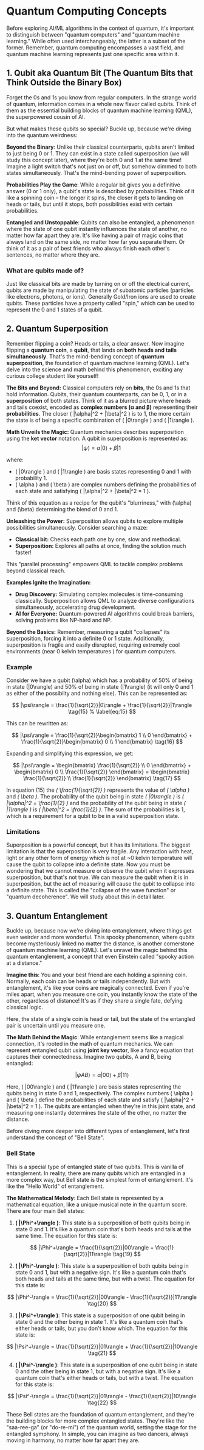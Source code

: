 # Quantum Computing Concepts
Before exploring AI/ML algorithms in the context of quantum, it's important to distinguish between "quantum computers" and "quantum machine learning." While often used interchangeably, the latter is a subset of the former. Remember, quantum computing encompasses a vast field, and quantum machine learning represents just one specific area within it.

## 1. Qubit aka Quantum Bit (The Quantum Bits that Think Outside the Binary Box)
Forget the 0s and 1s you know from regular computers. In the strange world of quantum, information comes in a whole new flavor called qubits. Think of them as the essential building blocks of quantum machine learning (QML), the superpowered cousin of AI.

But what makes these qubits so special? Buckle up, because we're diving into the quantum weirdness:

**Beyond the Binary**: Unlike their classical counterparts, qubits aren't limited to just being 0 or 1. They can exist in a state called superposition (we will study this concept later), where they're both 0 and 1 at the same time! Imagine a light switch that's not just on or off, but somehow dimmed to both states simultaneously. That's the mind-bending power of superposition.

**Probabilities Play the Game**: While a regular bit gives you a definitive answer (0 or 1 only), a qubit's state is described by probabilities. Think of it like a spinning coin – the longer it spins, the closer it gets to landing on heads or tails, but until it stops, both possibilities exist with certain probabilities.

**Entangled and Unstoppable**: Qubits can also be entangled, a phenomenon where the state of one qubit instantly influences the state of another, no matter how far apart they are. It's like having a pair of magic coins that always land on the same side, no matter how far you separate them. Or think of it as a pair of best friends who always finish each other's sentences, no matter where they are.

### What are qubits made of?
Just like classical bits are made by turning on or off the electrical current, qubits are made by manipulating the state of subatomic particles (particles like electrons, photons, or ions). Generally Gold/Iron ions are used to create qubits. These particles have a property called "spin," which can be used to represent the 0 and 1 states of a qubit.



## 2. Quantum Superposition
Remember flipping a coin? Heads or tails, a clear answer. Now imagine flipping a **quantum coin**, a **qubit**, that lands on **both heads and tails simultaneously**. That's the mind-bending concept of **quantum superposition**, the foundation of quantum machine learning (QML). Let's delve into the science and math behind this phenomenon, exciting any curious college student like yourself!

**The Bits and Beyond:** Classical computers rely on **bits**, the 0s and 1s that hold information. Qubits, their quantum counterparts, can be 0, 1, or in a **superposition** of both states. Think of it as a blurred picture where heads and tails coexist, encoded as **complex numbers (α and β)** representing their **probabilities**. The closer \( |\alpha|^2 + |\beta|^2 \) is to 1, the more certain the state is of being a specific combination of \( |0\rangle \) and \( |1\rangle \).


**Math Unveils the Magic:** Quantum mechanics describes superposition using the **ket vector** notation. A qubit in superposition is represented as:
$$
|\psi\rangle = \alpha|0\rangle + \beta|1\
\tag{14}
$$

where:

* \( |0\rangle \) and \( |1\rangle \) are basis states representing 0 and 1 with probability 1.
* \( \alpha \) and \( \beta \) are complex numbers defining the probabilities of each state and satisfying \( |\alpha|^2 + |\beta|^2 = 1 \).


Think of this equation as a recipe for the qubit's "blurriness," with \(\alpha\) and \(\beta\) determining the blend of 0 and 1.

**Unleashing the Power:** Superposition allows qubits to explore multiple possibilities simultaneously. Consider searching a maze:

* **Classical bit:** Checks each path one by one, slow and methodical.
* **Superposition:** Explores all paths at once, finding the solution much faster!

This "parallel processing" empowers QML to tackle complex problems beyond classical reach.

**Examples Ignite the Imagination:**

* **Drug Discovery:** Simulating complex molecules is time-consuming classically. Superposition allows QML to analyze diverse configurations simultaneously, accelerating drug development.
* **AI for Everyone:** Quantum-powered AI algorithms could break barriers, solving problems like NP-hard and NP.

**Beyond the Basics:** Remember, measuring a qubit "collapses" its superposition, forcing it into a definite 0 or 1 state. Additionally, superposition is fragile and easily disrupted, requiring extremely cool environments (near 0 kelvin temperatures ) for quantum computers.

### Example
Consider we have a qubit \(\alpha\) which has a probability of 50% of being in state \(|0\rangle\) and 50% of being in state \(|1\rangle\) (it will only 0 and 1 as either of the possiblity and nothing else). This can be represented as:

$$
|\psi\rangle = \frac{1}{\sqrt{2}}|0\rangle + \frac{1}{\sqrt{2}}|1\rangle
\tag{15}
% \label{eq:15}
$$

This can be rewritten as:

$$
|\psi\rangle = \frac{1}{\sqrt{2}}\begin{bmatrix} 1 \\ 0 \end{bmatrix} + \frac{1}{\sqrt{2}}\begin{bmatrix} 0 \\ 1 \end{bmatrix}
\tag{16}
$$

Expanding and simplifying this expression, we get:

$$
|\psi\rangle = \begin{bmatrix} \frac{1}{\sqrt{2}} \\ 0 \end{bmatrix} + \begin{bmatrix} 0 \\ \frac{1}{\sqrt{2}} \end{bmatrix} = \begin{bmatrix} \frac{1}{\sqrt{2}} \\ \frac{1}{\sqrt{2}} \end{bmatrix}
\tag{17}
$$

In equation (15) the *\( \frac{1}{\sqrt{2}} \)* represents the value of *\( \alpha \)* and *\( \beta \)*. The probability of the qubit being in state *\( |0\rangle \)* is *\( |\alpha|^2 = \frac{1}{2} \)* and the probability of the qubit being in state *\( |1\rangle \)* is *\( |\beta|^2 = \frac{1}{2} \)*. The sum of the probabilities is 1, which is a requirement for a qubit to be in a valid superposition state.


### Limitations
Superposition is a powerful concept, but it has its limitations. The biggest limitation is that the superposition is very fragile. Any interaction with heat, light or any other form of energy which is not at ~0 kelvin temperature will cause the qubit to collapse into a definite state. Now you must be wondering that we cannot measure or observe the qubit when it expresses superposition, but that's not true. We can measure the qubit when it is in superposition, but the act of measuring will cause the qubit to collapse into a definite state. This is called the "collapse of the wave function" or "quantum decoherence". We will study about this in detail later.

## 3. Quantum Entanglement

Buckle up, because now we're diving into entanglement, where things get even weirder and more wonderful. This spooky phenomenon, where qubits become mysteriously linked no matter the distance, is another cornerstone of quantum machine learning (QML). Let's unravel the magic behind this quantum entanglement, a concept that even Einstein called "spooky action at a distance."

**Imagine this**: You and your best friend are each holding a spinning coin. Normally, each coin can be heads or tails independently. But with entanglement, it's like your coins are magically connected. Even if you're miles apart, when you measure one coin, you instantly know the state of the other, regardless of distance! It's as if they share a single fate, defying classical logic.

Here, the state of a single coin is head or tail, but the state of the entangled pair is uncertain until you measure one. 

**The Math Behind the Magic**: While entanglement seems like a magical connection, it's rooted in the math of quantum mechanics. We can represent entangled qubit using **joint key vector**, like a fancy equation that captures their connectedness. Imagine two qubits, A and B, being entangled:

$$
|\psi AB\rangle = \alpha|00\rangle + \beta|11\rangle
\tag{18}
$$


Here, \( |00\rangle \) and \( |11\rangle \) are basis states representing the qubits being in state 0 and 1, respectively. The complex numbers \( \alpha \) and \( \beta \) define the probabilities of each state and satisfy \( |\alpha|^2 + |\beta|^2 = 1 \). The qubits are entangled when they're in this joint state, and measuring one instantly determines the state of the other, no matter the distance.

Before diving more deeper into different types of entanglement, let's first understand the concept of "Bell State".

### Bell State
This is a special type of entangled state of two qubits. This is vanilla of entanglement. In reality, there are many qubits which are entangled in a more complex way, but Bell state is the simplest form of entanglement. It's like the "Hello World" of entanglement. 

**The Mathematical Melody**: Each Bell state is represented by a mathematical equation, like a unique musical note in the quantum score. There are four main Bell states:

1. **\( |\Phi^+\rangle \)**: This state is a superposition of both qubits being in state 0 and 1. It's like a quantum coin that's both heads and tails at the same time. The equation for this state is:

$$
|\Phi^+\rangle = \frac{1}{\sqrt{2}}|00\rangle + \frac{1}{\sqrt{2}}|11\rangle
\tag{19}
$$

2. **\( |\Phi^-\rangle \)**: This state is a superposition of both qubits being in state 0 and 1, but with a negative sign. It's like a quantum coin that's both heads and tails at the same time, but with a twist. The equation for this state is:

$$
|\Phi^-\rangle = \frac{1}{\sqrt{2}}|00\rangle - \frac{1}{\sqrt{2}}|11\rangle
\tag{20}
$$

3. **\( |\Psi^+\rangle \)**: This state is a superposition of one qubit being in state 0 and the other being in state 1. It's like a quantum coin that's either heads or tails, but you don't know which. The equation for this state is:

$$
|\Psi^+\rangle = \frac{1}{\sqrt{2}}|01\rangle + \frac{1}{\sqrt{2}}|10\rangle
\tag{21}
$$

4. **\( |\Psi^-\rangle \)**: This state is a superposition of one qubit being in state 0 and the other being in state 1, but with a negative sign. It's like a quantum coin that's either heads or tails, but with a twist. The equation for this state is:

$$
|\Psi^-\rangle = \frac{1}{\sqrt{2}}|01\rangle - \frac{1}{\sqrt{2}}|10\rangle
\tag{22}
$$

These Bell states are the foundation of quantum entanglement, and they're the building blocks for more complex entangled states. They're like the "saa-ree-ga" (or "do-re-mi") of the quantum world, setting the stage for the entangled symphony. In simple, you can imagine as two dancers, always moving in harmony, no matter how far apart they are.

<!-- ### Types of Entanglement
Entanglement is not just limited to Bell states. There are many different types of entanglement. Some of the most common types of entanglement are: -->

<!-- 1. **Bell State Entanglement**: This is the simplest form of entanglement. It's like the "Hello World" of entanglement. In reality, there are many qubits which are entangled in a more complex way, but Bell state is the simplest form of entanglement. It's like the "Hello World" of entanglement.

2. **GHZ State Entanglement**: This is a more complex form of entanglement. It involves three or more qubits, and it's like a quantum dance where all the qubits are entangled in a complex pattern. It's named after the physicists who first proposed it, Greenberger, Horne, and Zeilinger.

3. **W State Entanglement**: This is another complex form of entanglement. It involves three or more qubits, and it's like a quantum dance where all the qubits are entangled in a different complex pattern. It's named after the physicist who first proposed it, William Wootters. -->


